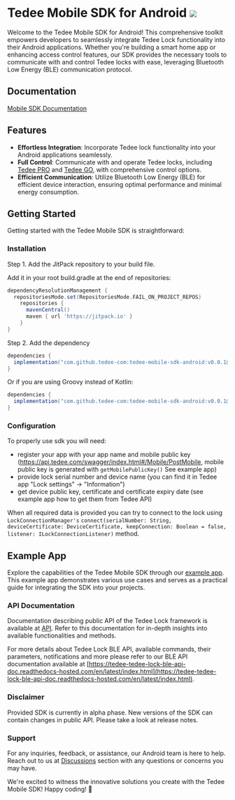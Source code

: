 # Tedee Mobile SDK for Android [![](https://jitpack.io/v/tedee-com/tedee-mobile-sdk-android.svg)](https://jitpack.io/#tedee-com/tedee-mobile-sdk-android)

Welcome to the Tedee Mobile SDK for Android! This comprehensive toolkit empowers developers to seamlessly integrate Tedee Lock functionality into their Android applications. Whether you're building a smart home app or enhancing access control features, our SDK provides the necessary tools to communicate with and control Tedee locks with ease, leveraging Bluetooth Low Energy (BLE) communication protocol.

## Documentation

[Mobile SDK Documentation](https://tedee-com.github.io/tedee-mobile-sdk-android/)

## Features

- **Effortless Integration**: Incorporate Tedee lock functionality into your Android applications seamlessly.
- **Full Control**: Communicate with and operate Tedee locks, including [Tedee PRO](https://tedee.com/product-info/tedee-pro/) and [Tedee GO](https://tedee.com/product-info/tedee-go-best-keyless-access/), with comprehensive control options.
- **Efficient Communication**: Utilize Bluetooth Low Energy (BLE) for efficient device interaction, ensuring optimal performance and minimal energy consumption.

## Getting Started

Getting started with the Tedee Mobile SDK is straightforward:

### Installation

Step 1. Add the JitPack repository to your build file.

Add it in your root build.gradle at the end of repositories:

```gradle
dependencyResolutionManagement {
  repositoriesMode.set(RepositoriesMode.FAIL_ON_PROJECT_REPOS)
    repositories {
      mavenCentral()
      maven { url 'https://jitpack.io' }
    }
}
```

Step 2. Add the dependency

```gradle
dependencies {
  implementation("com.github.tedee-com:tedee-mobile-sdk-android:v0.0.1@aar") { isTransitive = true }
}
```

Or if you are using Groovy instead of Kotlin:

```gradle
dependencies {
  implementation("com.github.tedee-com:tedee-mobile-sdk-android:v0.0.1@aar") { transitive = true }
}
```

### Configuration

To properly use sdk you will need:

- register your app with your app name and mobile public key (https://api.tedee.com/swagger/index.html#/Mobile/PostMobile, mobile public key is generated with `getMobilePublicKey()` See example app)
- provide lock serial number and device name (you can find it in Tedee app "Lock settings" -> "Information")
- get device public key, certificate and certificate expiry date (see example app how to get them from Tedee API)

When all required data is provided you can try to connect to the lock using `LockConnectionManager's` `connect(serialNumber: String, deviceCertificate: DeviceCertificate, keepConnection: Boolean = false, listener: ILockConnectionListener)` method.

## Example App

Explore the capabilities of the Tedee Mobile SDK through our [example app](https://github.com/tedee-com/tedee-example-ble-android). This example app demonstrates various use cases and serves as a practical guide for integrating the SDK into your projects.

### API Documentation

Documentation describing public API of the Tedee Lock framework is available at [API](https://api.tedee.com/swagger/index.html). Refer to this documentation for in-depth insights into available functionalities and methods.

For more details about Tedee Lock BLE API, available commands, their parameters, notifications and more please refer to our BLE API documentation available at [https://tedee-tedee-lock-ble-api-doc.readthedocs-hosted.com/en/latest/index.html](https://tedee-tedee-lock-ble-api-doc.readthedocs-hosted.com/en/latest/index.html).

### Disclaimer

Provided SDK is currently in alpha phase. New versions of the SDK can contain changes in public API. Please take a look at release notes.

### Support

For any inquiries, feedback, or assistance, our Android team is here to help. Reach out to us at [Discussions](https://github.com/tedee-com/tedee-mobile-sdk-android/discussions) section with any questions or concerns you may have.

We're excited to witness the innovative solutions you create with the Tedee Mobile SDK! Happy coding! 🚀
